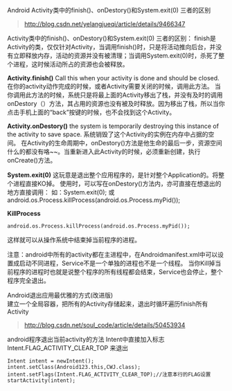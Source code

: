 

Android Activity类中的finish()、onDestory()和System.exit(0) 三者的区别  
>http://blog.csdn.net/yelangjueqi/article/details/9466347

 Activity类中的finish()、onDestory()和System.exit(0) 三者的区别：
finish是Activity的类，仅仅针对Activity，当调用finish()时，只是将活动推向后台，并没有立即释放内存，活动的资源并没有被清理；当调用System.exit(0)时，杀死了整个进程，这时候活动所占的资源也会被释放。

**Activity.finish()**
Call this when your activity is done and should be closed. 
在你的activity动作完成的时候，或者Activity需要关闭的时候，调用此方法。
当你调用此方法的时候，系统只是将最上面的Activity移出了栈，并没有及时的调用onDestory（）方法，其占用的资源也没有被及时释放。因为移出了栈，所以当你点击手机上面的“back”按键的时候，也不会找到这个Activity。

**Activity.onDestory()**
the system is temporarily destroying this instance of the activity to save space.
系统销毁了这个Activity的实例在内存中占据的空间。
在Activity的生命周期中，onDestory()方法是他生命的最后一步，资源空间什么的都没有咯~~。当重新进入此Activity的时候，必须重新创建，执行onCreate()方法。

**System.exit(0)**
这玩意是退出整个应用程序的，是针对整个Application的。将整个进程直接KO掉。
使用时，可以写在onDestory()方法内，亦可直接在想退出的地方直接调用：
如：System.exit(0); 或 android.os.Process.killProcess(android.os.Process.myPid());

**KillProcess**

	android.os.Process.killProcess(android.os.Process.myPid());

这样就可以从操作系统中结束掉当前程序的进程。

注意：android中所有的activity都在主进程中，在Androidmanifest.xml中可以设置成启动不同进程，Service不是一个单独的进程也不是一个线程。
当你Kill掉当前程序的进程时也就是说整个程序的所有线程都会结束，Service也会停止，整个程序完全退出。


Android退出应用最优雅的方式(改进版)   
建立一个全局容器，把所有的Activity存储起来，退出时循环遍历finish所有Activity   
> http://blog.csdn.net/soul_code/article/details/50453934   


android程序退出当前activity的方法
Intent中直接加入标志Intent.FLAG_ACTIVITY_CLEAR_TOP 来退出

	Intent intent = newIntent();
	intent.setClass(Android123.this,CWJ.class);
	intent.setFlags(Intent.FLAG_ACTIVITY_CLEAR_TOP);//注意本行的FLAG设置
	startActivity(intent);